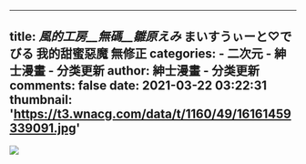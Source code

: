 
---
title: _風的工房__無碼__雛原えみ_ まいすうぃーと♡でびる 我的甜蜜惡魔 無修正
categories: 
    - 二次元
    - 紳士漫畫 - 分类更新
author: 紳士漫畫 - 分类更新
comments: false
date: 2021-03-22 03:22:31
thumbnail: 'https://t3.wnacg.com/data/t/1160/49/16161459339091.jpg'
---

<div>   
<img src="https://t3.wnacg.com/data/t/1160/49/16161459339091.jpg" referrerpolicy="no-referrer">  
</div>
            